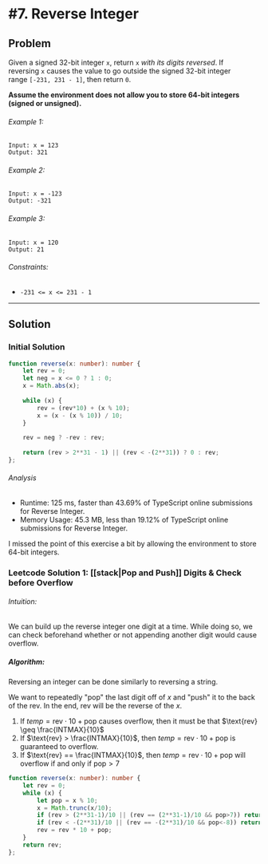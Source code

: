 # #7.  Reverse Integer
## Problem
Given a signed 32-bit integer `x`, return `x` _with its digits reversed_. If reversing `x` causes the value to go outside the signed 32-bit integer range `[-231, 231 - 1]`, then return `0`.

**Assume the environment does not allow you to store 64-bit integers (signed or unsigned).**

###### Example 1:
```
Input: x = 123
Output: 321
```

###### Example 2:
```
Input: x = -123
Output: -321
```

###### Example 3:
```
Input: x = 120
Output: 21
```

###### Constraints:
-   `-231 <= x <= 231 - 1`
---
## Solution
### Initial Solution
```typescript
function reverse(x: number): number {     
    let rev = 0;
    let neg = x <= 0 ? 1 : 0;
    x = Math.abs(x);
    
    while (x) {
        rev = (rev*10) + (x % 10);
        x = (x - (x % 10)) / 10;
    } 
    
    rev = neg ? -rev : rev;
    
    return (rev > 2**31 - 1) || (rev < -(2**31)) ? 0 : rev;
};
```

###### Analysis
- Runtime: 125 ms, faster than 43.69% of TypeScript online submissions for Reverse Integer.
- Memory Usage: 45.3 MB, less than 19.12% of TypeScript online submissions for Reverse Integer.

I missed the point of this exercise a bit by allowing the environment to store 64-bit integers.

### Leetcode Solution 1: [[stack|Pop and Push]] Digits & Check before Overflow

###### Intuition:
We can build up the reverse integer one digit at a time. While doing so, we can check beforehand whether or not appending another digit would cause overflow.

##### Algorithm:
Reversing an integer can be done similarly to reversing a string.

We want to repeatedly "pop" the last digit off of $x$ and "push" it to the back of the $\text{rev}$. In the end, $\text{rev}$ will be the reverse of the $x$.

1.  If $temp = \text{rev} \cdot 10 + \text{pop}$ causes overflow, then it must be that $\text{rev} \geq \frac{INTMAX}{10}$
2.  If $\text{rev} > \frac{INTMAX}{10}$, then $temp = \text{rev} \cdot 10 + \text{pop}$ is guaranteed to overflow.
3.  If $\text{rev} == \frac{INTMAX}{10}$, then $temp = \text{rev} \cdot 10 + \text{pop}$ will overflow if and only if $\text{pop} > 7$

```typescript
function reverse(x: number): number { 
    let rev = 0;
    while (x) {
        let pop = x % 10;
        x = Math.trunc(x/10);
        if (rev > (2**31-1)/10 || (rev == (2**31-1)/10 && pop>7)) return 0;
        if (rev < -(2**31)/10 || (rev == -(2**31)/10 && pop<-8)) return 0;
        rev = rev * 10 + pop;
    }
    return rev;
};
```